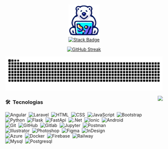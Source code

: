 <div id="header" align="center">
  <!-- Imagen -->
  <img src="/img/osoP.png" width="100"/>
  
  <div id="badges">
  <a href="https://stackoverflow.com/users/21409844/">
    <img src="https://img.shields.io/badge/-Stackoverflow-FE7A16?logo=stack-overflow&logoColor=white" alt="Stack Badge"/>
  </a>
</div>
</div>

<!-- Racha commits  -->
<p align="center">
  <a href="#" alt="Users" title="Racha">
    <img src="https://statsjosman.vercel.app?user=JosmanAltamira&theme=transparent&hide_border=true&locale=es" alt="GitHub Streak" />
  </a>
</p>
<!-- &exclude_days=Sun%2CSat -->

<!-- Serpiente-->
<p align="center">
<img src="https://raw.githubusercontent.com/JosmanAltamira/JosmanAltamira/output/snake.svg" alt="Snake animation" />
</p>

<!-- Lenjuages-->
<img align="right" src="https://estadistica-ll8u.vercel.app/api/top-langs/?username=JosmanAltamira&layout=compact&theme=transparent&hide_border=true&langs_count=20&locale=es&count_private=true&hide=hack,shell"/>

### 🛠 &nbsp;Tecnologias
![Angular](https://img.shields.io/badge/-Angular-05122A?style=flat&logo=angular)&nbsp;
![Laravel](https://img.shields.io/badge/-Laravel-05122A?style=flat&logo=laravel)&nbsp;
![HTML](https://img.shields.io/badge/-HTML-05122A?style=flat&logo=HTML5)&nbsp;
![CSS](https://img.shields.io/badge/-CSS-05122A?style=flat&logo=CSS3&logoColor=1572B6)&nbsp;
![JavaScript](https://img.shields.io/badge/-JavaScript-05122A?style=flat&logo=javascript)&nbsp;
![Bootstrap](https://img.shields.io/badge/-Bootstrap-05122A?style=flat&logo=bootstrap&logoColor=563D7C)
\
![Python](https://img.shields.io/badge/-Python-05122A?style=flat&logo=python)&nbsp;
![Flask](https://img.shields.io/badge/-Flask-05122A?style=flat&logo=flask)&nbsp;
![FastApi](https://img.shields.io/badge/-FastApi-05122A?style=flat&logo=fastapi)&nbsp;
![.Net](https://img.shields.io/badge/-.Net-05122A?style=flat&logo=.net)&nbsp;
![Ionic](https://img.shields.io/badge/-Ionic-05122A?style=flat&logo=ionic)&nbsp;
![Android](https://img.shields.io/badge/-AndroidStudio-05122A?style=flat&logo=androidstudio)&nbsp;
\
![Git](https://img.shields.io/badge/-Git-05122A?style=flat&logo=git)&nbsp;
![GitHub](https://img.shields.io/badge/-GitHub-05122A?style=flat&logo=github)&nbsp;
![Gitlab](https://img.shields.io/badge/-GitLab-05122A?style=flat&logo=gitlab)&nbsp;
![Jupyter](https://img.shields.io/badge/-Jupyter-05122A?style=flat&logo=jupyter)&nbsp;
![Postman](https://img.shields.io/badge/-Postman-05122A?style=flat&logo=postman)&nbsp;
\
![Illustrator](https://img.shields.io/badge/-Illustrator-05122A?style=flat&logo=adobe-illustrator)&nbsp;
![Photoshop](https://img.shields.io/badge/-Photoshop-05122A?style=flat&logo=adobe-photoshop)&nbsp;
![Figma](https://img.shields.io/badge/-Figma-05122A?style=flat&logo=figma)&nbsp;
![InDesign](https://img.shields.io/badge/-InDesign-05122A?style=flat&logo=adobe-indesign)
\
![Azure](https://img.shields.io/badge/-Azure-05122A?style=flat&logo=azure)&nbsp;
![Docker](https://img.shields.io/badge/-Docker-05122A?style=flat&logo=docker)&nbsp;
![Firebase](https://img.shields.io/badge/-Firebase-05122A?style=flat&logo=firebase)&nbsp;
![Railway](https://img.shields.io/badge/-Railwey-05122A?style=flat&logo=railway)&nbsp;
\
![Mysql](https://img.shields.io/badge/-Mysql-05122A?style=flat&logo=mysql)&nbsp;
![Postgresql](https://img.shields.io/badge/-Postgresql-05122A?style=flat&logo=postgresql)&nbsp;


